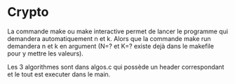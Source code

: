 # Crypto
La commande make ou make interactive permet de lancer le programme qui demandera automatiquement n et k.
Alors que la commande make run demandera n et k en argument (N=? et K=? existe dejà dans le makefile pour y mettre les valeurs).

Les 3 algorithmes sont dans algos.c qui possède un header correspondant et le tout est executer dans le main.